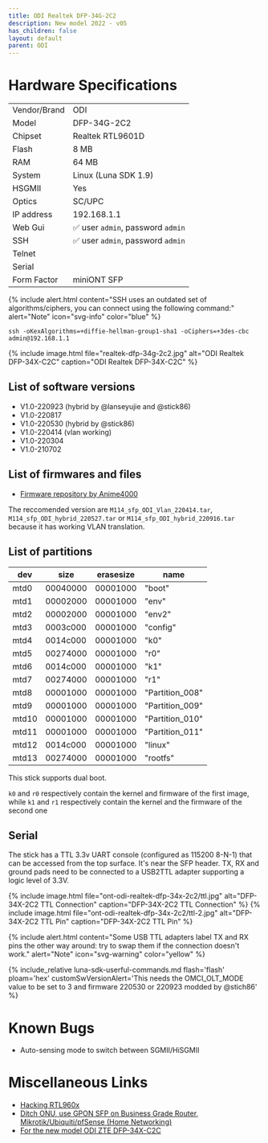 ```yaml
---
title: ODI Realtek DFP-34G-2C2 
description: New model 2022 - v05
has_children: false
layout: default
parent: ODI
---
```


# Hardware Specifications

|              |                                   |
| ------------ | --------------------------------- |
| Vendor/Brand | ODI                               |
| Model        | DFP-34G-2C2                       |
| Chipset      | Realtek RTL9601D                  |
| Flash        | 8 MB                              |
| RAM          | 64 MB                             |
| System       | Linux (Luna SDK 1.9)              |
| HSGMII       | Yes                               |
| Optics       | SC/UPC                            |
| IP address   | 192.168.1.1                       |
| Web Gui      | ✅ user `admin`, password `admin` |
| SSH          | ✅ user `admin`, password `admin` |
| Telnet       |                                   |
| Serial       |                                   |
| Form Factor  | miniONT SFP                       |

{% include alert.html content="SSH uses an outdated set of algorithms/ciphers, you can connect using the following command:" alert="Note"  icon="svg-info" color="blue" %}

```shell
ssh -oKexAlgorithms=+diffie-hellman-group1-sha1 -oCiphers=+3des-cbc admin@192.168.1.1
```

{% include image.html file="realtek-dfp-34g-2c2.jpg" alt="ODI Realtek DFP-34X-C2C" caption="ODI Realtek DFP-34X-C2C" %}

## List of software versions
- V1.0-220923 (hybrid by @lanseyujie and @stick86)
- V1.0-220817
- V1.0-220530 (hybrid by @stick86)
- V1.0-220414 (vlan working)
- V1.0-220304
- V1.0-210702

## List of firmwares and files
- [Firmware repository by Anime4000](https://github.com/Anime4000/RTL960x/tree/main/Firmware/DFP-34X-2C2)

The reccomended version are `M114_sfp_ODI_Vlan_220414.tar`, `M114_sfp_ODI_hybrid_220527.tar` or `M114_sfp_ODI_hybrid_220916.tar` because it has working VLAN translation.  

## List of partitions
 
| dev   | size     | erasesize | name            |
| ----- | -------- | --------- | --------------- |
| mtd0  | 00040000 | 00001000  | "boot"          |
| mtd1  | 00002000 | 00001000  | "env"           |
| mtd2  | 00002000 | 00001000  | "env2"          |
| mtd3  | 0003c000 | 00001000  | "config"        |
| mtd4  | 0014c000 | 00001000  | "k0"            |
| mtd5  | 00274000 | 00001000  | "r0"            |
| mtd6  | 0014c000 | 00001000  | "k1"            |
| mtd7  | 00274000 | 00001000  | "r1"            |
| mtd8  | 00001000 | 00001000  | "Partition_008" |
| mtd9  | 00001000 | 00001000  | "Partition_009" |
| mtd10 | 00001000 | 00001000  | "Partition_010" |
| mtd11 | 00001000 | 00001000  | "Partition_011" |
| mtd12 | 0014c000 | 00001000  | "linux"         |
| mtd13 | 00274000 | 00001000  | "rootfs"        |

This stick supports dual boot. 

`k0` and `r0` respectively contain the kernel and firmware of the first image, while `k1` and `r1` respectively contain the kernel and the firmware of the second one

## Serial

The stick has a TTL 3.3v UART console (configured as 115200 8-N-1) that can be accessed from the top surface. It's near the SFP header. TX, RX and ground pads need to be connected to a USB2TTL adapter supporting a logic level of 3.3V.

{% include image.html file="ont-odi-realtek-dfp-34x-2c2/ttl.jpg"  alt="DFP-34X-2C2 TTL Connection" caption="DFP-34X-2C2 TTL Connection" %}
{% include image.html file="ont-odi-realtek-dfp-34x-2c2/ttl-2.jpg"  alt="DFP-34X-2C2 TTL Pin" caption="DFP-34X-2C2 TTL Pin" %}

{% include alert.html content="Some USB TTL adapters label TX and RX pins the other way around: try to swap them if the connection doesn't work." alert="Note"  icon="svg-warning" color="yellow" %}

{% include_relative luna-sdk-userful-commands.md flash='flash' ploam='hex' customSwVersionAlert='This needs the OMCI_OLT_MODE value to be set to 3 and firmware 220530 or 220923 modded by @stich86' %}

# Known Bugs

- Auto-sensing mode to switch between SGMII/HiSGMII

# Miscellaneous Links

- [Hacking RTL960x](https://github.com/Anime4000/RTL960x)
- [Ditch ONU, use GPON SFP on Business Grade Router, Mikrotik/Ubiquiti/pfSense (Home Networking)](https://forum.lowyat.net/topic/4925452)
- [For the new model ODI ZTE DFP-34X-C2C](/ont-odi-zte-dfp-34x-2c2)


